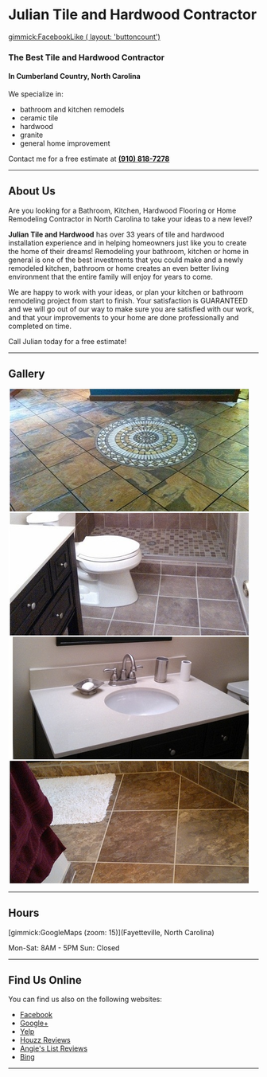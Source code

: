 # Julian Tile and Hardwood Contractor

[gimmick:FacebookLike ( layout: 'buttoncount') ](http://www.facebook.com/JulianTileAndHardwood)

### The Best Tile and Hardwood Contractor 
#### In Cumberland Country, North Carolina

We specialize in:

  * bathroom and kitchen remodels
  * ceramic tile
  * hardwood
  * granite
  * general home improvement

Contact me for a free estimate at **<a href="tel:+19108187278">(910) 818-7278</a>**

------

About Us
---

Are you looking for a Bathroom, Kitchen, Hardwood Flooring or Home Remodeling Contractor in North Carolina to take your ideas to a new level?

**Julian Tile and Hardwood** has over 33 years of tile and hardwood installation experience and in helping homeowners just like you to create the home of their dreams! Remodeling your bathroom, kitchen or home in general is one of the best investments that you could make and a newly remodeled kitchen, bathroom or home creates an even better living environment that the entire family will enjoy for years to come.

We are happy to work with your ideas, or plan your kitchen or bathroom remodeling project from start to finish. Your satisfaction is GUARANTEED and we will go out of our way to make sure you are satisfied with our work, and that your improvements to your home are done professionally and completed on time.

Call Julian today for a free estimate!

------

Gallery
---

![](/data/0001.jpg)
![](/data/0002.jpg)
![](/data/0003.jpg)
![](/data/0004.jpg)

----------

Hours
---
[gimmick:GoogleMaps (zoom: 15)](Fayetteville, North Carolina)

Mon-Sat: 8AM - 5PM
Sun: Closed

----------

Find Us Online
---

You can find us also on the following websites:

  * [Facebook][5]
  * [Google+][1]
  * [Yelp][2]
  * [Houzz Reviews][3]
  * [Angie's List Reviews][4]
  * [Bing][6]

[1]: https://www.google.com/#q=julian+tile+and+hardwood
[2]: http://www.yelp.com/biz/julian-tile-and-hardwood-contractor-linden
[3]: http://www.houzz.com/browseReviews/juliantilehardwood
[4]: http://www.angieslist.com/companylist/us/nc/fayetteville/julian-tile-and-hardwood-contractor-reviews-7573235.htm
[5]: https://www.facebook.com/JulianTileAndHardwood
[6]: http://www.bing.com/search?q=Julian+Tile+and+hardwood

-----------
